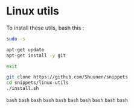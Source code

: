 
# Linux utils

To install these utils, bash this :

````bash
sudo -s
````

````bash
apt-get update
apt-get install -y git
````

````bash
exit
````

````bash
git clone https://github.com/Shuunen/snippets
cd snippets/linux-utils
./install.sh
````

````bash````
````bash````
````bash````
````bash````
````bash````
````bash````
````bash````
````bash````
````bash````
````bash````